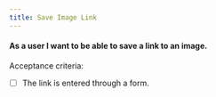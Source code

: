 ```yaml
---
title: Save Image Link
---
```


#### As a user I want to be able to save a link to an image.

Acceptance criteria:
- [ ] The link is entered through a form.
